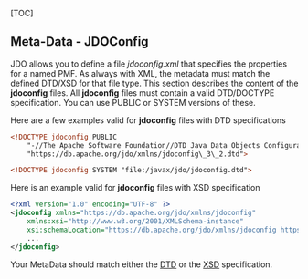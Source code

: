 [TOC]

## Meta-Data - JDOConfig

JDO allows you to define a file *jdoconfig.xml* that specifies the properties for a named PMF. As always with XML, the metadata must match the defined DTD/XSD for that file type. This section describes the content of the **jdoconfig** files. All **jdoconfig** files must contain a valid DTD/DOCTYPE specification. You can use PUBLIC or SYSTEM versions of these.

Here are a few examples valid for **jdoconfig** files with DTD specifications

```xml
<!DOCTYPE jdoconfig PUBLIC
    "-//The Apache Software Foundation//DTD Java Data Objects Configuration 3.2//EN"
    "https://db.apache.org/jdo/xmlns/jdoconfig\_3\_2.dtd">

<!DOCTYPE jdoconfig SYSTEM "file:/javax/jdo/jdoconfig.dtd">
```

Here is an example valid for **jdoconfig** files with XSD specification

```xml
<?xml version="1.0" encoding="UTF-8" ?>
<jdoconfig xmlns="https://db.apache.org/jdo/xmlns/jdoconfig"
    xmlns:xsi="http://www.w3.org/2001/XMLSchema-instance"
    xsi:schemaLocation="https://db.apache.org/jdo/xmlns/jdoconfig https://db.apache.org/jdo/xmlns/jdoconfig\_3\_2.xsd" version="3.2">
    ...
</jdoconfig>
```

Your MetaData should match either the [DTD](https://db.apache.org/jdo/xmlns/jdoconfig_3_2.dtd) or the [XSD](https://db.apache.org/jdo/xmlns/jdoconfig_3_2.xsd) specification.
